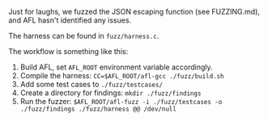 Just for laughs, we fuzzed the JSON escaping function (see FUZZING.md), and AFL hasn't identified any issues.

The harness can be found in `fuzz/harness.c`.

The workflow is something like this:
1. Build AFL, set `AFL_ROOT` environment variable accordingly.
2. Compile the harness: `CC=$AFL_ROOT/afl-gcc ./fuzz/build.sh`
3. Add some test cases to `./fuzz/testcases/`
4. Create a directory for findings: `mkdir ./fuzz/findings`
5. Run the fuzzer: `$AFL_ROOT/afl-fuzz -i ./fuzz/testcases -o ./fuzz/findings ./fuzz/harness @@ /dev/null`
